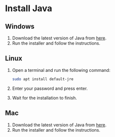 # Install Java

## Windows

1. Download the latest version of Java from [here](https://www.oracle.com/java/technologies/javase-downloads.html).
2. Run the installer and follow the instructions.

## Linux

1. Open a terminal and run the following command:

   ```bash
   sudo apt install default-jre
   ```

2. Enter your password and press enter.
3. Wait for the installation to finish.

## Mac

1. Download the latest version of Java from [here](https://www.oracle.com/java/technologies/javase-downloads.html).
2. Run the installer and follow the instructions.
